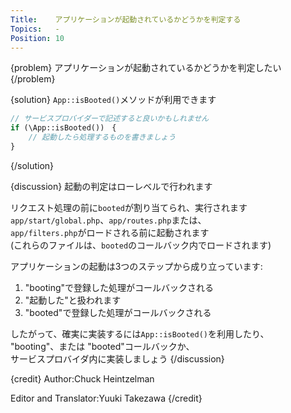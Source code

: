 ```yaml
---
Title:    アプリケーションが起動されているかどうかを判定する
Topics:   -
Position: 10
---
```


{problem}
アプリケーションが起動されているかどうかを判定したい
{/problem}

{solution}
`App::isBooted()`メソッドが利用できます

```php
// サービスプロバイダーで記述すると良いかもしれません
if (\App::isBooted())　{
    // 起動したら処理するものを書きましょう
}
```
{/solution}

{discussion}
起動の判定はローレベルで行われます

リクエスト処理の前に`booted`が割り当てられ、実行されます  
`app/start/global.php`、`app/routes.php`または、  
`app/filters.php`がロードされる前に起動されます  
(これらのファイルは、`booted`のコールバック内でロードされます)

アプリケーションの起動は3つのステップから成り立っています:

1. "booting"で登録した処理がコールバックされる
2. "起動した"と扱われます
3. "booted"で登録した処理がコールバックされる

したがって、確実に実装するには`App::isBooted()`を利用したり、  
"booting"、または "booted"コールバックか、  
サービスプロバイダ内に実装しましょう
{/discussion}

{credit}
Author:Chuck Heintzelman

Editor and Translator:Yuuki Takezawa
{/credit}
